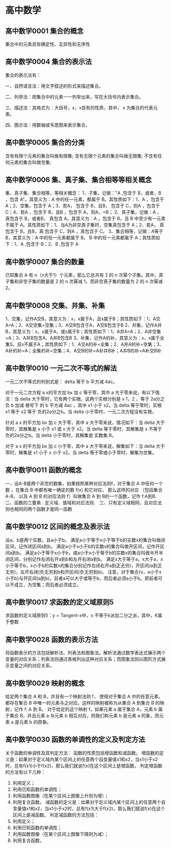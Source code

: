 # 高中数学
## 高中数学0001 集合的概念
集合中的元素具有确定性、互异性和无序性

## 高中数学0004 集合的表示法

集合的表示法有：

一、自然语言法：用文字叙述的形式来描述集合。

二、列举法：把集合中的元素一一列举出来，写在大括号内表示集合。

三、描述法：其格式为：大括号，x，x具有的性质，其中， x 为集合的代表元素。

四、图示法：用数轴或韦恩图来表示集合。

## 高中数学0005 集合的分类
含有有限个元素的集合叫做有限集;
含有无限个元素的集合叫做无限集;
不含有任何元素的集合叫做空集;

## 高中数学0006 集、真子集、集合相等等相关概念
集、真子集、集合相等，等相关概念：
1、子集，记做："A ,包含于 B，或者，B ，包含 A"。其意义为：A 中的任一元素，都属于 B。其性质如下：1、A ，包含于 A；2、空集，包含于 A；3、若A， 包含于 B，且B， 包含于 C，则A ，包含于 C；4、若A ，包含于 B，且B ，包含于 A，则A，=B；
2、真子集，记做：A ，真包含于 B，或者B， 真包含 A，其意义为：A ，包含于 B，且 B 中至少有一元素不属于 A。其性质如下：1、当A为非空真子集时，空集真包含于 A；2、若A， 真包含于 B，且B，真 包含于 C，则A ，真包含于 C。
3、集合相等，记做：A等于B，其意义为：A 中的任一元素都属于 B， B 中的任一元素都属于 A；其性质如下：1、A ,包含于 B；2、B ,包含于 A

## 高中数学0007 集合的数量
已知集合 A 有 n（n大于1）个元素，那么它总共有 2 的 n 次幂个子集。其中，真子集和非空子集的数量是 2 的 n 次幂减 1，而非空真子集的数量为 2 的 n 次幂减 2。

## 高中数学0008 交集、并集、补集
1、交集，记作A交B，其意义为：x，x属于A，且x属于B；其性质如下：1、A交A=A；2、A交空集=空集；3、A交B包含于A，A交B包含于B
2、并集，记作A并B，其意义为：x，x属于A，或x属于B；其性质如下：1、A并A=A；2、A并空集=A；3、A并B包含A，A并B包含B
3、补集，记作A的补，其意义为：x，x属于全集S，且x不属于A；其性质如下：1、A交A的补=全集；2、A并A的补=空集；3、A补的补=A；全集的补=空集；4、A交B的补=A补并B补；A并B的补=A补交B补

## 高中数学0010 一元二次不等式的解法

一元二次不等式的判别式是： delta 等于 b 平方减 4ac。

对于一元二次方程 a x的平方加 bx 加 c 等于零，其中 a 大于零来说，有以下情况：当 delta 大于零时，它有两个实根。这两个实根分别是 x 1，2 ，等于 2a分之负 b 加减 根号下 的 b 平方减 4ac ，其中 x1 小于 x2。当 delta 等于零时，实根 x1 等于 x2 等于 负的2a分之b。当 delta 小于零时，一元二次方程没有实根。

针对 a x 的平方加 bx 加 c 大于零，其中 a 大于零来说，情况如下：当 delta 大于零时，其解集是 x 小于 x1 或 x 大于 x2。当 delta 等于零时，其解集是 x 不等于 负的2a分之b。当 delta 小于零时，其解集是 实数集 R。

对于 a x 的平方加 bx 加 c 小于零，其中 a 大于零来说，解集如下：当 delta 大于零时，解集是 x1 小于 x 小于 x2。当 delta 等于零或小于零时，解集为空集。

## 高中数学0011 函数的概念
一、设A-B是两个非空的数集，如果按照某种对应法则f，对于集合 A 中任何一个数 ，在集合 B 中都有唯一确定的数 f(x) 和它对应， 那么这样的对应 （包括集合 A-B， 以及 A 到 B 的对应法则 f）叫做集合 A 到 B的一个函数，记作 f:A到B.
二、函数的三要素 : 定义域、值域和对应法则．
三、只有定义域相同，且对应法则也相同的两个函数才是同一函数

## 高中数学0012 区间的概念及表示法
设a、b是两个实数，且a小于b。
满足a小于等于x小于等于b的实数x的集合叫做闭区间，记作闭区间a到b。
满足a小于x小于b的实数x的集合叫做开区间，记作开区间a到b。
满足a小于等于x小于b，或a小于x小于等于b的实数x的集合叫做半开半闭区间，分别记作左闭右开a到b和左开右闭a到b。
满足x大于等于a，x大于a，x小于等于b，x小于b的实数x的集合分别记作左闭右开a到正无穷)，开区间(a到正无穷)，左开右闭(负无穷到b和开区间(负无穷到b)。
注意，对于集合{x，a小于x小于b}与开区间(a到b)，前者a可以大于或等于b，而后者必须a小于b。即前者可以不成立，为空集；而后者必须成立。

## 高中数学0017 求函数的定义域原则5
求函数的定义域原则5：y = Tangent-x中，x 不等于k派加二分之派，其中，K属于整数

## 高中数学0028 函数的表示方法
将函数表示的方法包括解析法、列表法和图象法。解析法通过数学表达式展示两个变量的对应关系；列表法则通过表格列出这种对应关系；而图象法则以图形方式展示变量之间的对应关系。

## 高中数学0029 映射的概念
给定两个集合 A 和 B，并且有一个映射法则 f， 使得对于集合 A 中的任意元素，都存在集合 B 中唯一的元素与之对应。这样的映射被称为从集合 A 到集合 B 的映射，记作 f: A 到 B。
对于给定的这个映射 f，如果元素 a 属于集合 A，元素 b 属于集合 B，并且元素 a 与元素 b 相互对应，则我们称元素 b 是元素 a 的象，而元素 a 是元素 b 的原象。

## 高中数学0030 函数的单调性的定义及判定方法
关于函数的单调性及其判定方法：
函数的性质包括增函数和减函数。
增函数的定义是：如果对于定义域内某个区间上的任意两个自变量值x1和x2，当x1小于x2时，总有f(x1)小于f(x2)，那么我们就说f(x)在这个区间上是增函数。
判定增函数的方法有以下几种：
1. 利用定义；
2. 利用已知函数的单调性；
3. 利用函数图像（在某个区间上图像上升则为增）；
4. 利用复合函数。
减函数的定义是：如果对于定义域内某个区间上的任意两个自变量值x1和x2，当x1小于x2时，总有f(x1)大于f(x2)，那么我们就说f(x)在这个区间上是减函数。
判定减函数的方法包括：
1. 利用定义；
2. 利用已知函数的单调性；
3. 利用函数图像（在某个区间上图像下降则为减）；
4. 利用复合函数。

